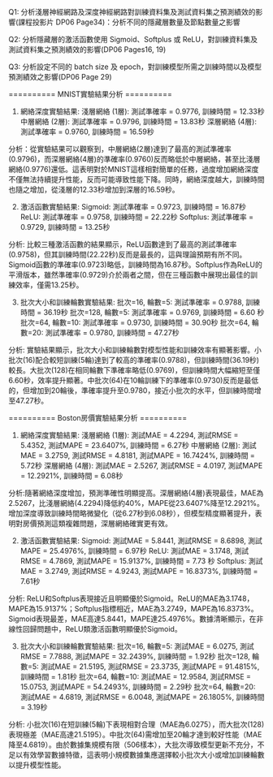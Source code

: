 Q1: 分析淺層神經網路及深度神經網路對訓練資料集及測試資料集之預測績效的影響(課程投影片 DP06 Page34)：分析不同的隱藏層數量及節點數量之影響

Q2: 分析隱藏層的激活函數使用 Sigmoid、Softplus 或 ReLU，對訓練資料集及測試資料集之預測績效的影響(DP06 Pages16, 19)

Q3: 分析設定不同的 batch size 及 epoch，對訓練模型所需之訓練時間以及模型預測績效之影響(DP06 Page 29)

========== MNIST實驗結果分析 ==========
1. 網絡深度實驗結果:
  淺層網絡 (1層): 測試準確率 = 0.9776, 訓練時間 = 12.33秒
  中層網絡 (2層): 測試準確率 = 0.9796, 訓練時間 = 13.83秒
  深層網絡 (4層): 測試準確率 = 0.9760, 訓練時間 = 16.59秒

分析：從實驗結果可以觀察到，中層網絡(2層)達到了最高的測試準確率(0.9796)，而深層網絡(4層)的準確率(0.9760)反而略低於中層網絡，甚至比淺層網絡(0.9776)還低。這表明對於MNIST這樣相對簡單的任務，過度增加網絡深度不僅無法持續提升性能，反而可能導致性能下降。同時，網絡深度越大，訓練時間也隨之增加，從淺層的12.33秒增加到深層的16.59秒。

2. 激活函數實驗結果:
  Sigmoid: 測試準確率 = 0.9723, 訓練時間 = 16.87秒
  ReLU: 測試準確率 = 0.9758, 訓練時間 = 22.22秒
  Softplus: 測試準確率 = 0.9729, 訓練時間 = 13.25秒

分析: 比較三種激活函數的結果顯示，ReLU函數達到了最高的測試準確率(0.9758)，但其訓練時間(22.22秒)反而是最長的，這與理論預期有所不同。Sigmoid函數的準確率(0.9723)略低，訓練時間為16.87秒。Softplus作為ReLU的平滑版本，雖然準確率(0.9729)介於兩者之間，但在三種函數中展現出最佳的訓練效率，僅需13.25秒。

3. 批次大小和訓練輪數實驗結果:
  批次=16, 輪數=5: 測試準確率 = 0.9788, 訓練時間 = 36.19秒
  批次=128, 輪數=5: 測試準確率 = 0.9769, 訓練時間 = 6.60 秒
  批次=64, 輪數=10: 測試準確率 = 0.9730, 訓練時間 = 30.90秒
  批次=64, 輪數=20: 測試準確率 = 0.9780, 訓練時間 = 47.27秒

分析: 實驗結果顯示，批次大小和訓練輪數對模型性能和訓練效率有顯著影響。小批次(16)配合較短訓練(5輪)達到了較高的準確率(0.9788)，但訓練時間(36.19秒)較長。大批次(128)在相同輪數下準確率略低(0.9769)，但訓練時間大幅縮短至僅6.60秒，效率提升顯著。中批次(64)在10輪訓練下的準確率(0.9730)反而是最低的，但增加到20輪後，準確率提升至0.9780，接近小批次的水平，但訓練時間增至47.27秒。

========== Boston房價實驗結果分析 ==========
1. 網絡深度實驗結果:
  淺層網絡 (1層): 測試MAE = 4.2294, 測試RMSE = 5.4352, 測試MAPE = 23.6407%, 訓練時間 = 6.27秒
  中層網絡 (2層): 測試MAE = 3.2759, 測試RMSE = 4.8181, 測試MAPE = 16.7424%, 訓練時間 = 5.72秒
  深層網絡 (4層): 測試MAE = 2.5267, 測試RMSE = 4.0197, 測試MAPE = 12.2921%, 訓練時間 = 6.08秒

分析:隨著網絡深度增加，預測準確性明顯提高。深層網絡(4層)表現最佳，MAE為2.5267，比淺層網絡(4.2294)降低約40%，MAPE從23.6407%降至12.2921%。增加深度導致訓練時間略微變化（從6.27秒到6.08秒），但模型精度顯著提升，表明對房價預測這類複雜問題，深層網絡確實更有效。

2. 激活函數實驗結果:
  Sigmoid: 測試MAE = 5.8441, 測試RMSE = 8.6898, 測試MAPE = 25.4976%, 訓練時間 = 6.97秒
  ReLU: 測試MAE = 3.1748, 測試RMSE = 4.7869, 測試MAPE = 15.9137%, 訓練時間 = 7.73 秒
  Softplus: 測試MAE = 3.2749, 測試RMSE = 4.9243, 測試MAPE = 16.8373%, 訓練時間 = 7.61秒

分析: ReLU和Softplus表現接近且明顯優於Sigmoid。ReLU的MAE為3.1748，MAPE為15.9137%；Softplus指標相近，MAE為3.2749，MAPE為16.8373%。Sigmoid表現最差，MAE高達5.8441，MAPE達25.4976%。數據清晰顯示，在非線性回歸問題中，ReLU類激活函數明顯優於Sigmoid。

3. 批次大小和訓練輪數實驗結果:
  批次=16, 輪數=5: 測試MAE = 6.0275, 測試RMSE = 7.7888, 測試MAPE = 32.2439%, 訓練時間 = 1.92秒
  批次=128, 輪數=5: 測試MAE = 21.5195, 測試RMSE = 23.3735, 測試MAPE = 91.4815%, 訓練時間 = 1.81秒
  批次=64, 輪數=10: 測試MAE = 12.9584, 測試RMSE = 15.0753, 測試MAPE = 54.2493%, 訓練時間 = 2.29秒
  批次=64, 輪數=20: 測試MAE = 4.6819, 測試RMSE = 6.0048, 測試MAPE = 26.1805%, 訓練時間 = 3.19秒

分析: 小批次(16)在短訓練(5輪)下表現相對合理（MAE為6.0275），而大批次(128)表現極差（MAE高達21.5195）。中批次(64)需增加至20輪才達到較好性能（MAE降至4.6819）。由於數據集規模有限（506樣本），大批次導致模型更新不充分，不足以有效學習數據特徵，這表明小規模數據集應選擇較小批次大小或增加訓練輪數以提升模型性能。
